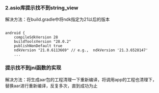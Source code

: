 ### 2.asio库提示找不到string_view

解决方法：在build.gradle中将ndk指定为21以后的版本

```

android {
    compileSdkVersion 28
    buildToolsVersion "28.0.2"
    publishNonDefault true
    ndkVersion "21.0.6113669" // e.g.,  ndkVersion '21.3.6528147'
    ...

```


### 提示找不到jni函数的实现

解决方法：将生成aar包的工程清理一下重新编译，将调用app的工程也清理下，替换aar进行重新编译，反复多次，直到成功为止
